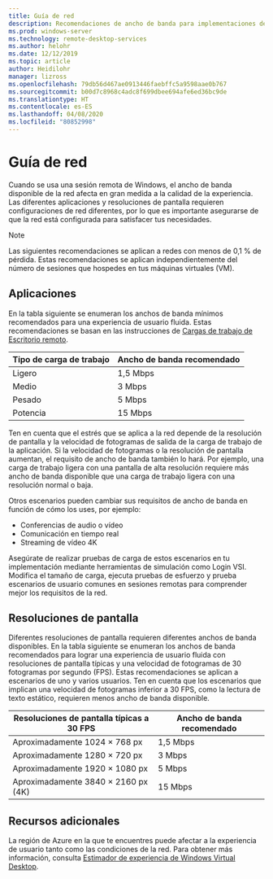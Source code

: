 ```yaml
---
title: Guía de red
description: Recomendaciones de ancho de banda para implementaciones de Escritorio remoto.
ms.prod: windows-server
ms.technology: remote-desktop-services
ms.author: helohr
ms.date: 12/12/2019
ms.topic: article
author: Heidilohr
manager: lizross
ms.openlocfilehash: 79db56d467ae0913446faebffc5a9598aae0b767
ms.sourcegitcommit: b00d7c8968c4adc8f699dbee694afe6ed36bc9de
ms.translationtype: HT
ms.contentlocale: es-ES
ms.lasthandoff: 04/08/2020
ms.locfileid: "80852998"
---
```

# <a name="network-guidance"></a>Guía de red

Cuando se usa una sesión remota de Windows, el ancho de banda disponible de la red afecta en gran medida a la calidad de la experiencia. Las diferentes aplicaciones y resoluciones de pantalla requieren configuraciones de red diferentes, por lo que es importante asegurarse de que la red está configurada para satisfacer tus necesidades.

>[!NOTE]
>Las siguientes recomendaciones se aplican a redes con menos de 0,1 % de pérdida. Estas recomendaciones se aplican independientemente del número de sesiones que hospedes en tus máquinas virtuales (VM).

## <a name="applications"></a>Aplicaciones

En la tabla siguiente se enumeran los anchos de banda mínimos recomendados para una experiencia de usuario fluida. Estas recomendaciones se basan en las instrucciones de [Cargas de trabajo de Escritorio remoto](remote-desktop-workloads.md).

| Tipo de carga de trabajo   | Ancho de banda recomendado |
|-----------------|-----------------------|
| Ligero           | 1,5 Mbps              |
| Medio          | 3 Mbps                |
| Pesado           | 5 Mbps                |
| Potencia           | 15 Mbps               |

Ten en cuenta que el estrés que se aplica a la red depende de la resolución de pantalla y la velocidad de fotogramas de salida de la carga de trabajo de la aplicación. Si la velocidad de fotogramas o la resolución de pantalla aumentan, el requisito de ancho de banda también lo hará. Por ejemplo, una carga de trabajo ligera con una pantalla de alta resolución requiere más ancho de banda disponible que una carga de trabajo ligera con una resolución normal o baja.

Otros escenarios pueden cambiar sus requisitos de ancho de banda en función de cómo los uses, por ejemplo:

- Conferencias de audio o vídeo
- Comunicación en tiempo real
- Streaming de vídeo 4K

Asegúrate de realizar pruebas de carga de estos escenarios en tu implementación mediante herramientas de simulación como Login VSI. Modifica el tamaño de carga, ejecuta pruebas de esfuerzo y prueba escenarios de usuario comunes en sesiones remotas para comprender mejor los requisitos de la red.

## <a name="display-resolutions"></a>Resoluciones de pantalla

Diferentes resoluciones de pantalla requieren diferentes anchos de banda disponibles. En la tabla siguiente se enumeran los anchos de banda recomendados para lograr una experiencia de usuario fluida con resoluciones de pantalla típicas y una velocidad de fotogramas de 30 fotogramas por segundo (FPS). Estas recomendaciones se aplican a escenarios de uno y varios usuarios. Ten en cuenta que los escenarios que implican una velocidad de fotogramas inferior a 30 FPS, como la lectura de texto estático, requieren menos ancho de banda disponible.

| Resoluciones de pantalla típicas a 30 FPS    | Ancho de banda recomendado |
|------------------------------------------|-----------------------|
| Aproximadamente 1024 × 768 px                      | 1,5 Mbps              |
| Aproximadamente 1280 × 720 px                      | 3 Mbps                |
| Aproximadamente 1920 × 1080 px                     | 5 Mbps                |
| Aproximadamente 3840 × 2160 px (4K)                | 15 Mbps               |

## <a name="additional-resources"></a>Recursos adicionales

La región de Azure en la que te encuentres puede afectar a la experiencia de usuario tanto como las condiciones de la red. Para obtener más información, consulta [Estimador de experiencia de Windows Virtual Desktop](https://azure.microsoft.com/services/virtual-desktop/assessment/).
